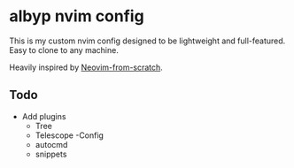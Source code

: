 # albyp nvim config
This is my custom nvim config designed to be lightweight and full-featured.
Easy to clone to any machine.

Heavily inspired by [Neovim-from-scratch](https://github.com/lunarvim/neovim-from-scratch).

## Todo
- Add plugins
    - Tree
    - Telescope
-Config
    - autocmd
    - snippets

